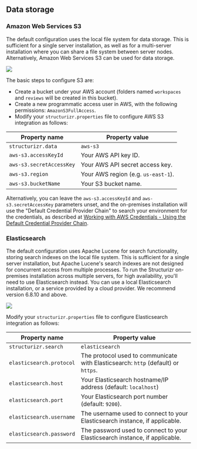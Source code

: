 ## Data storage

### Amazon Web Services S3

The default configuration uses the local file system for data storage.
This is sufficient for a single server installation, as well as for a multi-server installation where you can share a file system between server nodes.
Alternatively, Amazon Web Services S3 can be used for data storage.

![](embed:Deployment-Example4)

The basic steps to configure S3 are:

- Create a bucket under your AWS account (folders named `workspaces` and `reviews` will be created in this bucket).
- Create a new programmatic access user in AWS, with the following permissions: `AmazonS3FullAccess`.
- Modify your `structurizr.properties` file to configure AWS S3 integration as follows:

| Property name | Property value |
| ------------- | -------------- |
| `structurizr.data` | `aws-s3` |
| `aws-s3.accessKeyId` | Your AWS API key ID. |
| `aws-s3.secretAccessKey` | Your AWS API secret access key. |
| `aws-s3.region` | Your AWS region (e.g. `us-east-1`). |
| `aws-s3.bucketName` | Your S3 bucket name. |

Alternatively, you can leave the `aws-s3.accessKeyId` and `aws-s3.secretAccessKey` parameters unset,
and the on-premises installation will use the "Default Credential Provider Chain" to search your environment for the credentials, as described at
[Working with AWS Credentials - Using the Default Credential Provider Chain](https://docs.aws.amazon.com/sdk-for-java/v1/developer-guide/credentials.html).

### Elasticsearch

The default configuration uses Apache Lucene for search functionality, storing search indexes on the local file system.
This is sufficient for a single server installation, but Apache Lucene's search indexes are not designed for concurrent access from multiple processes.
To run the Structurizr on-premises installation across multiple servers, for high availability, you'll need to use Elasticsearch instead.
You can use a local Elasticsearch installation, or a service provided by a cloud provider.
We recommend version 6.8.10 and above.

![](embed:Deployment-Example2)

Modify your `structurizr.properties` file to configure Elasticsearch integration as follows:

| Property name | Property value |
| ------------- | -------------- |
| `structurizr.search` | `elasticsearch` |
| `elasticsearch.protocol` | The protocol used to communicate with Elasticsearch: `http` (default) or `https`. |
| `elasticsearch.host` | Your Elasticsearch hostname/IP address (default: `localhost`) |
| `elasticsearch.port` | Your Elasticsearch port number (default: `9200`). |
| `elasticsearch.username` | The username used to connect to your Elasticsearch instance, if applicable. |
| `elasticsearch.password` | The password used to connect to your Elasticsearch instance, if applicable. |
